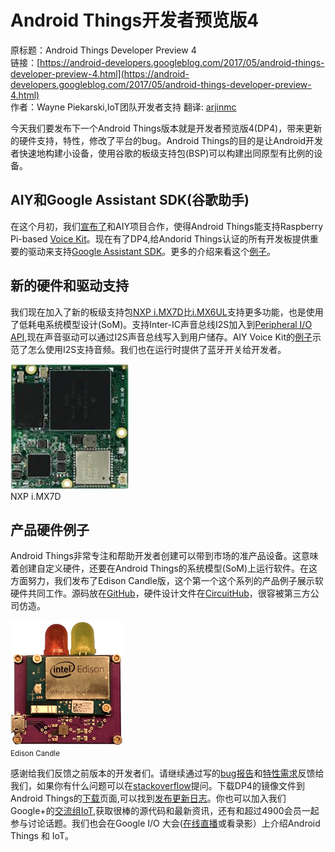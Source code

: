 # Android Things开发者预览版4

原标题：Android Things Developer Preview 4  
链接：[https://android-developers.googleblog.com/2017/05/android-things-developer-preview-4.html](https://android-developers.googleblog.com/2017/05/android-things-developer-preview-4.html)  
作者：Wayne Piekarski,IoT团队开发者支持
翻译: [arjinmc](https://github.com/arjinmc)  

今天我们要发布下一个Android Things版本就是开发者预览版4(DP4)，带来更新的硬件支持，特性，修改了平台的bug。Android Things的目的是让Android开发者快速地构建小设备，使用谷歌的板级支持包(BSP)可以构建出同原型有比例的设备。

## AIY和Google Assistant SDK(谷歌助手)
在这个月初，我们[宣布了](chapters/2017.5.4.things.md)和AIY项目合作，使得Android Things能支持Raspberry Pi-based [Voice Kit](http://developers.googleblog.com/2017/05/aiy-projects-voice-kit.html)。现在有了DP4,给Andorid Things认证的所有开发板提供重要的驱动来支持[Google Assistant SDK](http://developers.google.com/assistant/sdk)。更多的介绍来看这个[例子](https://github.com/androidthings/sample-googleassistant)。

## 新的硬件和驱动支持
我们现在加入了新的板级支持包[NXP i.MX7D](https://developer.android.com/things/hardware/imx7d.html)比[i.MX6UL](https://developer.android.com/things/hardware/imx6ul.html)支持更多功能，也是使用了低耗电系统模型设计(SoM)。支持Inter-IC声音总线I2S加入到[Peripheral I/O API](https://developer.android.com/things/sdk/pio/i2s.html),现在声音驱动可以通过I2S声音总线写入到用户储存。AIY Voice Kit的[例子](https://github.com/androidthings/aiyprojects-googleassistant/blob/master/app/src/main/java/com/example/androidthings/assistant/VoiceHatDriver.java)示范了怎么使用I2S支持音频。我们也在运行时提供了蓝牙开关给开发者。

![img](../images/2017.5.16.1.png)  
NXP i.MX7D

## 产品硬件例子
Android Things非常专注和帮助开发者创建可以带到市场的准产品设备。这意味着创建自定义硬件，还要在Android Things的系统模型(SoM)上运行软件。在这方面努力，我们发布了Edison Candle版，这个第一个这个系列的产品例子展示软硬件共同工作。源码放在[GitHub](https://github.com/androidthings/edison-candle)，硬件设计文件在[CircuitHub](https://circuithub.com/projects/androidthings/edison-candle)，很容被第三方公司仿造。

![img](../images/2017.5.16.2.png)  
<small>Edison Candle</small>

感谢给我们反馈之前版本的开发者们。请继续通过写的[bug报告](https://code.google.com/p/android/issues/entry?template=Android%20Things%20bug%20report)和[特性需求](https://code.google.com/p/android/issues/entry?template=Android%20Things%20feature%20request)反馈给我们，如果你有什么问题可以在[stackoverflow](http://stackoverflow.com/questions/tagged/android-things)提问。下载DP4的镜像文件到Android Things的[下载](https://developer.android.com/things/preview/download.html)页面,可以找到[发布更新日志](https://developer.android.com/things/preview/releases.html)。你也可以加入我们Google+的[交流组IoT](https://plus.google.com/communities/107507328426910012281),获取很棒的源代码和最新资讯，还有和超过4900会员一起参与讨论话题。我们也会在Google I/O 大会([在线直播](https://events.google.com/io/extended/)或看录影）上介绍Android Things 和 IoT。

